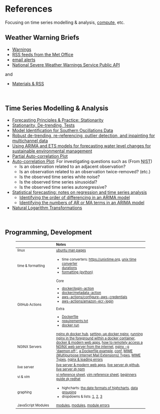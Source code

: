 # References

Focusing on time series modelling & analysis, <a href="https://aws.amazon.com/what-is/compute" target="_blank">compute</a>, etc.

## Weather Warning Briefs

* [Warnings](https://weather.metoffice.gov.uk/guides/warnings)
* [RSS feeds from the Met Office](https://weather.metoffice.gov.uk/guides/rss)
* [email alerts](https://www.metoffice.gov.uk/about-us/news-and-media/media-centre/subscribe-to-email-alerts)
* [National Severe Weather Warnings Service Public API](https://metoffice.github.io/nswws-public-api)

and

* [Materials & RSS](https://squidfunk.github.io/mkdocs-material/setup/setting-up-a-blog/#rss)

<br>

## Time Series Modelling & Analysis

* [Forecasting Principles & Practice: Stationarity](https://otexts.com/fpp2/stationarity.html)
* [Stationarity, De-trending, Tests](https://www.statsmodels.org/dev/examples/notebooks/generated/stationarity_detrending_adf_kpss.html)
* [Model Identification for Southern Oscillations Data](https://www.itl.nist.gov/div898/handbook/pmc/section4/pmc4461.htm)
* [Robust de-trending, re-referencing, outlier detection, and inpainting for multichannel data](https://pmc.ncbi.nlm.nih.gov/articles/PMC5915520/)
* [Using ARIMA and ETS models for forecasting water level changes for sustainable environmental management](https://www.nature.com/articles/s41598-024-73405-9)
* [Partial Auto-correlation Plot](https://www.itl.nist.gov/div898/handbook/pmc/section4/pmc4463.htm)
* [Auto-correlation Plot](https://www.itl.nist.gov/div898/handbook/eda/section3/autocopl.htm): For investigating questions such as (From <abbr title="National Institute of Standards and Technology">NIST</abbr>)
  * Is an observation related to an adjacent observation?
  * Is an observation related to an observation twice-removed? (etc.)
  * Is the observed time series white noise?
  * Is the observed time series sinusoidal?
  * Is the observed time series autoregressive?
* [Statistical forecasting: notes on regression and time series analysis](https://people.duke.edu/~rnau/411home.htm)
  * [Identifying the order of differencing in an ARIMA model](https://people.duke.edu/~rnau/411arim2.htm)
  * [Identifying the numbers of AR or MA terms in an ARIMA model](https://people.duke.edu/~rnau/411arim3.htm)
* [Natural Logarithm Transformations](https://www.bridgetext.com/log-transforming-time-series-data-in-r)


<br>

## Programming, Development

<table style="width: 85%; margin-left: 35px; vertical-align: top; font-size: .7rem;">
  <colgroup>
      <col span="1" style="width: 18.5%;">
      <col span="1" style="width: 43.5%;">
  </colgroup>
  <thead><tr style="text-align: left"><th>&nbsp;</th><th>Notes</th></tr></thead>
  <tr><td>linux</td><td><a href="https://manpages.ubuntu.com/manpages/trusty/man1/" target="_blank">ubuntu man pages</a></td></tr>
  <tr><td>time & formatting</td>
      <td><ul>
          <li>time converters: <a href="https://unixtime.org" target="_blank">https://unixtime.org</a>, <a href="https://time.is/Unix_time_converter" target="_blank">unix time converter</a></li>
          <li><a href="https://en.wikipedia.org/wiki/ISO_8601#Durations" target="_blank">durations</a></li>
          <li><a href="https://docs.python.org/3/library/datetime.html#strftime-and-strptime-format-codes" target="_blank">formatting (python)</a></li>
      </ul></td></tr>
  <tr>
    <td>GitHub Actions</td>
    <td>Core<ul>
      <li><a href="https://github.com/docker/login-action/releases" target="_blank">docker/login-action</a></li>
      <li><a href="https://github.com/docker/metadata-action/releases" target="_blank">docker/metadata-action</a></li>
      <li><a href="https://github.com/aws-actions/configure-aws-credentials/releases" target="_blank">aws-actions/configure-aws-credentials</a></li>
      <li><a href="https://github.com/aws-actions/amazon-ecr-login/releases" target="_blank">aws-actions/amazon-ecr-login</a></li></ul>
      Extra<ul>
        <li><a href="https://docs.docker.com/reference/dockerfile/" target="_blank">Dockerfile</a></li>
        <li><a href="https://pip.pypa.io/en/stable/reference/requirements-file-format/" target="_blank">requirements.txt</a></li>
        <li><a href="https://docs.docker.com/reference/cli/docker/container/run/" target="_blank">docker run</a></li></ul>
    </td>
  </tr>
  <tr><td>NGINX Servers</td>
      <td><a href="https://hub.docker.com/_/nginx" target="_blank">nginx @ docker hub</a>, <a href="https://toxigon.com/setting-up-nginx-with-docker" target="_blank">setting-up docker nginx</a>, <a href="https://www.uptimia.com/questions/how-to-run-nginx-in-the-foreground-within-a-docker-container#implementing-the-solution-in-docker" target="_blank">running nginx in the foreground within a docker container</a>, <a href="https://itnext.io/dockerizing-modern-web-apps-cd9667eebf44" target="_blank">docker & modern web apps</a>, <a href="https://www.socketxp.com/iot/remote-access-nginx-web-server-from-internet/" target="_blank">how to remotely access a NGINX web server from the internet</a>, <a href="https://www.thecoderscamp.com/nginx-g-daemon-off/" target="_blank">nginx -g 'daemon off;'</a>, <a href="https://github.com/devasthali-os/nginx-base/blob/master/Dockerfile" target="_blank">a Dockerfile example</a>, <a href="https://nginx.org/en/docs/beginners_guide.html#conf_structure" target="_blank">conf</a>, <a href="https://server.hk/blog/14461/" target="_blank">MIME (Multipurpose Internet Mail Extensions) Types</a>, <a href="https://www.slingacademy.com/article/nginx-mime-types-the-complete-guide/" target="_blank">MIME Types</a>, <a href="https://www.slingacademy.com/article/nginx-error-cannot-load-css-js-files/">nginx & loading errors</a></td>
  </tr>
  <tr><td>live server</td><td><a href="https://itnext.io/dockerizing-modern-web-apps-cd9667eebf44">live server & modern web apps</a>, <a href="https://github.com/tapio/live-server" target="_blank">live server @ github</a>, <a href="https://www.npmjs.com/package/live-server">live server @ npm</a></td>
  </tr>
  <tr><td>vi & vim</td><td><a href="https://linuxsimply.com/cheat-sheets/vi/">vi reference sheet</a>, <a href="https://vim.rtorr.com">vim reference sheet</a>, <a href="https://www.redhat.com/en/blog/beginners-guide-vim">beginners guide @ redhat</a></td></tr>
  <tr><td>graphing</td>
      <td><ul>
        <li>highcharts: <a href="https://api.highcharts.com/class-reference/Highcharts.Time#dateFormat">the date formats of highcharts</a>, <a href="https://www.highcharts.com/docs/stock/data-grouping">data grouping</a></li>
        <li>dropdowns & lists: <a href="https://wpdean.com/css-dropdown-menus/">1</a>, <a href="https://jsfiddle.net/cL2x7/">2</a>, <a href="https://www.geeksforgeeks.org/how-to-creating-html-list-from-javascript-array/">3</a></li>
      </ul></td></tr>
  <tr><td>JavaScript Modules</td><td><a href="https://developer.mozilla.org/en-US/docs/Web/JavaScript/Guide/Modules" target="_blank">modules</a>, <a href="https://javascript.info/modules" target="_blank">modules</a>, <a href="https://developer.mozilla.org/en-US/docs/Web/JavaScript/Reference/Errors/import_decl_module_top_level#importing_in_a_non-module_script" target="_blank">module errors</a></td></tr>
</table>

<br>
<br>

<br>
<br>

<br>
<br>

<br>
<br>
